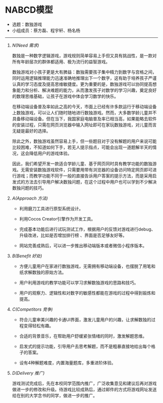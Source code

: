 # NABCD模型

+ 选题：数独游戏 
+ 小组成员：蔡方磊、程宇轩、杨名杨

---

1. *_N(Need 需求)_*

   数独是一种数字逻辑游戏，游戏规则简单容易上手但又具有挑战性，是一款对所有年龄层次的群体都适用、极为流行的益智游戏。

   数独游戏对小孩子更是大有脾益：数独需要孩子集中精力到数字与宫格之间，同时运用逻辑推理能力迅速准确地推理出下一个数字，这有助于培养孩子严谨认真的学习态度及提高思维敏捷度。更为重要的是，数独游戏可以协同提高想象能力和分析、解决难题的能力，从而激发孩子对数学的学习兴趣，奠定良好的数理思维基础，让孩子在游戏中体会学习数学的快乐。

   在移动端设备普及率如此之高的今天，市面上已经有许多款运行于移动端设备上数独游戏，可以让人们随时随地进行数独游戏。然而，大多数学龄儿童并不具备移动端设备。但在当下，我国家庭电脑普及率已相当高，如果能略去软件的安装过程，只需在网页浏览器中输入网址即可在家玩数独游戏，对儿童而言无疑是最好的选择。

   除此之外，数独游戏虽然容易上手，但一些题目对于没有解题的用户来说可能比较困难，不知道如何下手，若无人提示指点，可能会出现一道题解半天的情况，这会降低用户的游戏体验。

   因此，我们希望开发一款适合学龄儿童、基于网页同时具有教学功能的数独游戏。无需安装数独游戏软件，只需要用带有浏览器的设备访问特定网页即可进行游戏；而教学功能不同于一般的直接告诉用户答案的提示方法，而是采用启发式的方法去引导用户解决数独问题，在这个过程中用户也可以学到不少解决数独问题的技巧。

2. *A(Approach 方法)*

   + 利用磨刀工具进行原型系统设计。

   + 利用Cocos Creator引擎作为开发工具。

   + 完成基本功能后进行试玩测试工作，根据用户的反馈对游戏进行debug、升级改进，比如是否增加排行榜 、界面是否足够友好等。

   + 网站完善成熟后，可以进一步推出移动端版本或者微信小程序版本。

3. _B(Benefit 好处)_

   + 方便儿童用户在家进行数独游戏，无需拥有移动端设备，也摆脱了用笔和纸求解数独的原始方法。

   + 用户利用游戏的教学功能可以学习求解数独游戏的思路和技巧。
  
   + 用户的观察力、逻辑性和对数字的敏感性都能在游戏的过程中得到锻炼和提高。

4. _C(Competitors 竞争)_

   + 符合儿童审美兴趣的卡通UI界面，激发儿童用户的兴趣，让求解数独的过程变得轻松有趣。
  
   + 合适的背景音乐，在帮助用户舒缓紧张情绪的同时，激发解题思维。
  
   + 启发式的提示功能，引导用户去思考解题，而不是粗暴直接地给出每个格子的答案。

   + 设有4种解题难度，内置海量题库，多重进阶体验。

5. _D(Delivery 推广)_

   游戏测试完成后，先在本校同学范围内推广，广泛收集意见和建议后再对游戏做进一步的修改和升级。待游戏比较成熟后，通过邮件的方式将游戏网址发送给在别的大学念书的同学，做进一步的推广。

